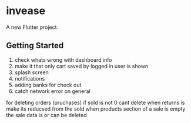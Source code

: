 # invease

A new Flutter project.

## Getting Started


1) check whats wrong with dashboard info 
2) make it that only cart saved by logged in user is shown 
3) splash screen 
4) notifications 
5) adding banks for check out
6) catch network error on general


for deleting orders (pruchases)
if sold is not 0 cant delete 
when returns is make its reducsed from the sold
when products section of a sale is empty the sale data is or can be deleted